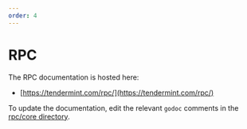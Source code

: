 ```yaml
---
order: 4
---
```


# RPC

The RPC documentation is hosted here:

- [https://tendermint.com/rpc/](https://tendermint.com/rpc/)

To update the documentation, edit the relevant `godoc` comments in the [rpc/core directory](https://github.com/torusresearch/tendermint/tree/master/rpc/core).
